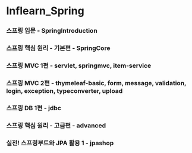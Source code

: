 # Inflearn_Spring



### 스프링 입문 - SpringIntroduction

### 스프링 핵심 원리 - 기본편 - SpringCore

### 스프링 MVC 1편 - servlet, springmvc, item-service

### 스프링 MVC 2편 - thymeleaf-basic, form, message, validation, login, exception, typeconverter, upload

### 스프링 DB 1편 - jdbc

### 스프링 핵심 원리 - 고급편 - advanced

### 실전! 스프링부트와 JPA 활용 1 - jpashop
